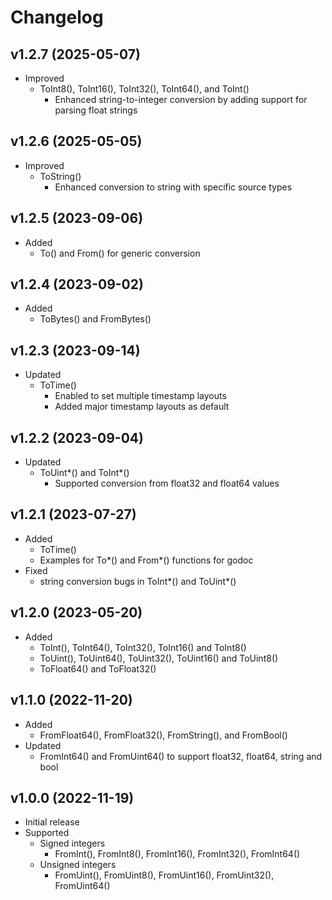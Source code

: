 # Changelog

## v1.2.7 (2025-05-07)
- Improved
  - ToInt8(), ToInt16(), ToInt32(), ToInt64(), and ToInt()
    - Enhanced string-to-integer conversion by adding support for parsing float strings

## v1.2.6 (2025-05-05)
- Improved
  - ToString()
    - Enhanced conversion to string with specific source types

## v1.2.5 (2023-09-06)
- Added
  - To() and From() for generic conversion

## v1.2.4 (2023-09-02)
- Added
  - ToBytes() and FromBytes()

## v1.2.3 (2023-09-14)
- Updated 
  - ToTime()
    - Enabled to set multiple timestamp layouts
    - Added major timestamp layouts as default

## v1.2.2 (2023-09-04)
- Updated
  - ToUint*() and ToInt*()
    - Supported conversion from float32 and float64 values
 
## v1.2.1 (2023-07-27)
- Added
  - ToTime()
  - Examples for To*() and From*() functions for godoc
- Fixed
  -  string conversion bugs in ToInt*() and ToUint*()

## v1.2.0 (2023-05-20)
- Added 
  - ToInt(), ToInt64(), ToInt32(), ToInt16() and ToInt8()
  - ToUint(), ToUint64(), ToUint32(), ToUint16() and ToUint8()
  - ToFloat64() and ToFloat32()

## v1.1.0 (2022-11-20)
- Added
  - FromFloat64(), FromFloat32(), FromString(), and FromBool()
- Updated
  - FromInt64() and FromUint64() to support float32, float64, string and bool

## v1.0.0 (2022-11-19)
- Initial release  
- Supported
  - Signed integers
    - FromInt(), FromInt8(), FromInt16(), FromInt32(), FromInt64() 
  - Unsigned integers
    - FromUint(), FromUint8(), FromUint16(), FromUint32(), FromUint64() 
